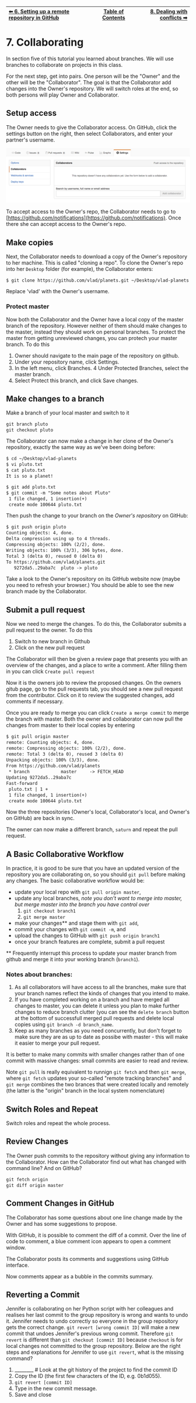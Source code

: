 | [⬅ 6. Setting up a remote repository in GitHub](06-remotes-in-github.md) | [Table of Contents](00-contents.md) | [8. Dealing with conflicts ➡](08-conflicts.md) |
| :---- |:----:| ----:|

# 7. Collaborating

In section five of this tutorial you learned about branches. We will use branches to collaborate on projects in this class. 

For the next step, get into pairs.  One person will be the "Owner" and the other will be the "Collaborator". The goal is that the Collaborator add changes into the Owner's repository. We will switch roles at the end, so both persons will play Owner and Collaborator.

## Setup access 

The Owner needs to give the Collaborator access. On GitHub, click the settings button on the right,
then select Collaborators, and enter your partner's username.

![Adding Collaborators on GitHub](fig/github-add-collaborators.png)

To accept access to the Owner's repo, the Collaborator needs to go to [https://github.com/notifications](https://github.com/notifications).
Once there she can accept access to the Owner's repo.

## Make copies
Next, the Collaborator needs to download a copy of the Owner's repository to her
 machine. This is called "cloning a repo". To clone the Owner's repo into
her `Desktop` folder (for example), the Collaborator enters:

```
$ git clone https://github.com/vlad/planets.git ~/Desktop/vlad-planets
```

Replace 'vlad' with the Owner's username.

### Protect master
Now both the Collaborator and the Owner have a local copy of the master branch of the repository. However neither of them should make changes to the master, instead they should work on personal branches. To protect the master from getting unreviewed changes, you can protech your master branch. To do this

1. Owner should navigate to the main page of the repository on github.
2. Under your repository name, click Settings.
3. In the left menu, click Branches.
4  Under Protected Branches, select the master branch.
5. Select Protect this branch, and click Save changes.

## Make changes to a branch
Make a branch of your local master and switch to it

```
git branch pluto
git checkout pluto
```

The Collaborator can now make a change in her clone of the Owner's repository,
exactly the same way as we've been doing before:

```
$ cd ~/Desktop/vlad-planets
$ vi pluto.txt
$ cat pluto.txt
It is so a planet!
```

```
$ git add pluto.txt
$ git commit -m "Some notes about Pluto"
 1 file changed, 1 insertion(+)
 create mode 100644 pluto.txt
```


Then push the change to your branch on the *Owner's repository* on GitHub:

```
$ git push origin pluto
Counting objects: 4, done.
Delta compression using up to 4 threads.
Compressing objects: 100% (2/2), done.
Writing objects: 100% (3/3), 306 bytes, done.
Total 3 (delta 0), reused 0 (delta 0)
To https://github.com/vlad/planets.git
   9272da5..29aba7c  pluto -> pluto
```

Take a look to the Owner's repository on its GitHub website now (maybe you need
to refresh your browser.) You should be able to see the new branch made by the
Collaborator.

## Submit a pull request
Now we need to merge the changes. To do this, the Collaborator submits a pull request to the owner. To do this

1. Switch to new branch in Github
2. Click on the new pull request

The Collaborator will then be given a review page that presents you with an overview of the changes, and a place to write a comment. After filling them in you can click `Create pull request`

Now it is the owners job to review the proposed changes. On the owners gitub page, go to the pull requests tab, you should see a new pull request from the contributor. Click on it to review the suggested changes, add comments if necessary.

Once you are ready to merge you can click `Create a merge commit` to merge the branch with master. Both the owner and collaborator can now pull the changes from master to their local copies by entering

```
$ git pull origin master
remote: Counting objects: 4, done.
remote: Compressing objects: 100% (2/2), done.
remote: Total 3 (delta 0), reused 3 (delta 0)
Unpacking objects: 100% (3/3), done.
From https://github.com/vlad/planets
 * branch            master     -> FETCH_HEAD
Updating 9272da5..29aba7c
Fast-forward
 pluto.txt | 1 +
 1 file changed, 1 insertion(+)
 create mode 100644 pluto.txt
```

Now the three repositories (Owner's local, Collaborator's local, and Owner's on GitHub) are back in sync.

The owner can now make a different branch, `saturn` and repeat the pull request. 

## A Basic Collaborative Workflow

In practice, it is good to be sure that you have an updated version of the
repository you are collaborating on, so you should `git pull` before making
any changes. The basic collaborative workflow would be:

* update your local repo with `git pull origin master`,
* update any local branches, *note you don't want to merge into master, but merge master into the branch you have control over*
    1. `git checkout branch1`
    2. `git merge master`
* make your changes\*\* and stage them with `git add`,
* commit your changes with `git commit -m`, and
* upload the changes to GitHub with `git push origin branch1`
* once your branch features are complete, submit a pull request

\*\* Frequently interrupt this process to update your master branch from github and merge it into your working branch (`branch1`).

### Notes about branches:
1. As all collaborators will have access to all the branches, make sure that your branch names reflect the kinds of changes that you intend to make. 
2. If you have completed working on a branch and have merged all changes to master, you can delete it unless you plan to make further changes to reduce branch clutter (you can see the `delete branch` button at the bottom of successfull merged pull requests and delete local copies using `git branch -d branch_name`.
3. Keep as many branches as you need concurrently, but don't forget to make sure they are as up to date as possibe with master - this will make it easier to merge your pull request.

It is better to make many commits with smaller changes rather than
of one commit with massive changes: small commits are easier to
read and review.

Note `git pull` is really equivalent to runnign `git fetch` and then `git merge`, where `git fetch` updates your so-called "remote tracking branches" and `git merge` combines the two brances that were created locally and remotely (the latter is the "origin" branch in the local system nomenclature)

## Switch Roles and Repeat

Switch roles and repeat the whole process.

## Review Changes

The Owner push commits to the repository without giving any information
to the Collaborator. How can the Collaborator find out what has changed with
command line? And on GitHub?

```
git fetch origin
git diff origin master
```

## Comment Changes in GitHub
The Collaborator has some questions about one line change made by the Owner and
has some suggestions to propose.

With GitHub, it is possible to comment the diff of a commit. Over the line of
code to comment, a blue comment icon appears to open a comment window.

The Collaborator posts its comments and suggestions using GitHub interface.

Now comments appear as a bubble in the commits summary. 

## Reverting a Commit

Jennifer is collaborating on her Python script with her colleagues and
realises her last commit to the group repository is wrong and wants to
undo it.  Jennifer needs to undo correctly so everyone in the group
repository gets the correct change.  `git revert [wrong commit ID]`
will make a new commit that undoes Jennifer's previous wrong
commit. Therefore `git revert` is different than `git checkout [commit
ID]` because `checkout` is for local changes not committed to the
group repository.  Below are the right steps and explanations for
Jennifer to use `git revert`, what is the missing command?


1. ________ # Look at the git history of the project to find the commit ID
2. Copy the ID (the first few characters of the ID, e.g. 0b1d055).
3. `git revert [commit ID]`
4. Type in the new commit message.
5. Save and close
